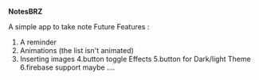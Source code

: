 
**NotesBRZ**

A simple app to take note 
Future Features :

1. A reminder 
2. Animations (the list isn't animated)
3. Inserting images 
4.button toggle Effects
5.button for Dark/light Theme
6.firebase support maybe ....
